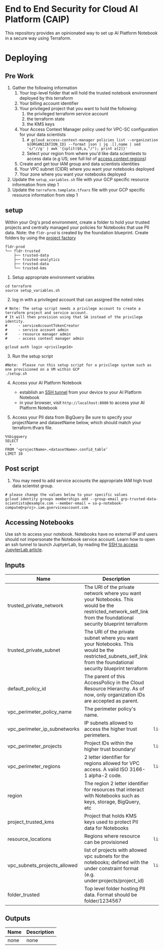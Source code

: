 # End to End Security for Cloud AI Platform (CAIP)

This repository provides an opinionated way to set up AI Platform Notebook in a secure way using Terraform.

# Deploying

## Pre Work
1.  Gather the following information
    1.  Your top-level folder that will hold the trusted notebook environment deployed by this terraform
    2.  Your billing account identifier
    3.  Your privileged project that you want to hold the following:
        1.  the privileged terraform service account
        2.  the terraform state
        3.  the KMS keys
    4.  Your Access Context Manager policy used for VPC-SC configuration for your data scientists
        1.  `# gcloud access-context-manager policies list --organization ${ORGANIZATION_ID} --format json | jq .[].name | sed 's/"//g' | awk '{split($0,a,"/"); print a[2]}'`
        2.  Select your region from where you'd like data scientiests to access data (e.g US; see full list of [access context regions](https://cloud.google.com/access-context-manager/docs/access-level-attributes#regions))
    5.  Create and get tour IAM group and data scientists identities
    6.  Your VPC subnet (CIDR) where you want your notebooks deployed
    7.  Your zone where you want your notebooks deployed
2.  Update the `setup_variables.sh` file with your GCP specific resource information from step 1
3.  Update the `terraform.template.tfvars` file with your GCP specific resource information from step 1

## setup

Within your Org's prod environment, create a folder to hold your trusted projects and centrally managed your policies for Notebooks that use PII data.
Note: the `fldr-prod` is created by the foundation blueprint.  Create folders by using the [project factory](https://github.com/terraform-google-modules/terraform-google-project-factory)

```
fldr-prod
└── fldr-trusted
    ├── trusted-data
    ├── trusted-analytics
    ├── trusted-data
    └── trusted-kms
```

1.  Setup appropriate environment variables
```
cd terraform
source setup_variables.sh
```

2.  log in with a privileged account that can assigned the noted roles
```
# Note: The setup script needs a privilege account to create a terraform project and service account.
# It will then provision using that SA instead of the privilege identity.
#     - serviceAccountTokenCreator
#     - service account admin
#     - resource manager admin
#     - access context manager admin

gcloud auth login <privilegeId>
```

3.  Run the setup script
```
#Note:  Please run this setup script for a privilege system such as one provisioned on a VM within GCP
./setup.sh
```

4. Access your AI Platform Notebook
    * establish an [SSH tunnel](https://cloud.google.com/ai-platform/notebooks/docs/ssh-access) from your device to your AI Platform Notebook
    * in your browser, visit `http://localhost:8080` to access your AI Platform Notebook

5. Access your PII data from BigQuery
Be sure to specify your projectName and datasetName below, which should match your terraform.tfvars file.

```
%%bigquery
SELECT
  *
FROM ‘<projectName>.<datasetName>.confid_table’
LIMIT 10
```

## Post script
1.  You may need to add service accounts the appropriate IAM high trust data scientist group.
```
# please change the values below to your specific values
gcloud identity groups memberships add --group-email grp-trusted-data-scientists@example.com --member-email = sa-p-notebook-compute@<proj>.iam.gserviceaccount.com
```

## Accessing Notebooks
Use ssh to access your notebook.  Notebooks have no external IP and users should not impersonate the Notebook service account.
Learn how to open an ssh tunnel to launch JuptyerLab, by reading the [SSH to access JupyterLab article](https://cloud.google.com/ai-platform/notebooks/docs/ssh-access).

## Inputs

| Name | Description | Type | Default | Required |
|------|-------------|:----:|:-----:|:-----:|
| trusted_private_network | The URI of the private network where you want your Notebooks.  This would be the restricted_network_self_link from the foundational security blueprint terraform  | `string` | `""` | yes |
| trusted_private_subnet | The URI of the private subnet where you want your Notebooks. This would be the restricted_subnets_self_link from the foundational security blueprint terraform | `string` | `""` | yes |
| default\_policy\_id | The parent of this AccessPolicy in the Cloud Resource Hierarchy. As of now, only organization IDs are accepted as parent. | `string` | `any` | yes |
| vpc\_perimeter\_policy\_name | The perimeter policy's name. | `string` | `""` | yes |
| vpc\_perimeter\_ip\_subnetworks | IP subnets allowed to access the higher trust perimeters. | `list(string)` | `[]` | yes |
| vpc\_perimeter\_projects | Project IDs within the higher trust boundary/ | `list(string)` | `[]` | yes |
| vpc\_perimeter\_regions | 2 letter identifier for regions allowed for VPC access. A valid ISO 3166-1 alpha-2 code. | `list(string)` | `[]` | yes |
| region | The region 2 letter identifier for resources that interact with Notebooks such as keys, storage, BigQuery, etc | `string` | `""` | yes |
| project\_trusted\_kms | Project that holds KMS keys used to protect PII data for Notebooks | `string` | `""` | yes |
| resource\_locations | Regions where resource can be provisioned | `list(string)` | `[]` | yes |
| vpc\_subnets\_projects\_allowed | list of projects with allowed vpc subnets for the notebooks; defined with the under constraint format (e.g. under:projects/project_id) | `list(string)` | `[]` | yes |
| folder\_trusted | Top level folder hosting PII data.  Format should be folder/1234567 | `string` | `""` | yes |

## Outputs

| Name | Description |
|------|-------------|
| none | none |
